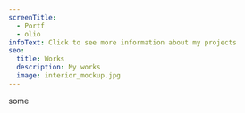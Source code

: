 ```yaml
---
screenTitle:
  - Portf
  - olio
infoText: Click to see more information about my projects
seo:
  title: Works
  description: My works
  image: interior_mockup.jpg
---
```

some